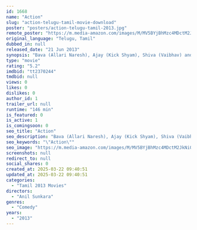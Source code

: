 ```yaml
---
id: 1668
name: "Action"
slug: "action-telugu-tamil-movie-download"
poster: "posters/action-telugu-tamil-2013.jpg"
remote_poster: "https://m.media-amazon.com/images/M/MV5BYjBhMzc4MDctM2JkNi00NTZhLWJlZmUtYWEzOTZiMTM5YWI5XkEyXkFqcGdeQXVyMzU0ODc1MTQ@._V1_SX300.jpg"
original_language: "Telugu, Tamil"
dubbed_in: null
released_date: "21 Jun 2013"
synopsis: "Bava (Allari Naresh), Ajay (Kick Shyam), Shiva (Vaibhav) and Purush (Raju Sundaram) are thick friends. They grow up together and share everything in life. While Bava is an easy going person, Ajay and Shiva are seen as more mature ..."
type: "movie"
rating: "5.2"
imdbid: "tt2370244"
tmdbid: null
views: 0
likes: 0
dislikes: 0
author_id: 1
trailer_url: null
runtime: "146 min"
is_featured: 0
is_active: 1
is_comingsoon: 0
seo_title: "Action"
seo_description: "Bava (Allari Naresh), Ajay (Kick Shyam), Shiva (Vaibhav) and Purush (Raju Sundaram) are thick friends. They grow up together and share everything in life. While Bava is an easy going person, Ajay and Shiva are seen as more mature ..."
seo_keywords: "\"Action\""
seo_image: "https://m.media-amazon.com/images/M/MV5BYjBhMzc4MDctM2JkNi00NTZhLWJlZmUtYWEzOTZiMTM5YWI5XkEyXkFqcGdeQXVyMzU0ODc1MTQ@._V1_SX300.jpg"
screenshots: null
redirect_to: null
social_shares: 0
created_at: 2025-03-22 09:40:51
updated_at: 2025-03-22 09:40:51
categories:
  - "Tamil 2013 Movies"
directors:
  - "Anil Sunkara"
genres:
  - "Comedy"
years:
  - "2013"
---
```

